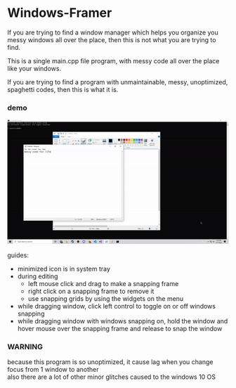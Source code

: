 # Windows-Framer

If you are trying to find a window manager which helps you organize you messy windows all over the place, then this is not what you are trying to find.

This is a single main.cpp file program, with messy code all over the place like your windows.

If you are trying to find a program with unmaintainable, messy, unoptimized, spaghetti codes, then this is what it is.

### demo

<img src="https://github.com/LioQing/Windows-Framer/blob/master/Windows%20Framer/demo/demo.gif"/>

guides:
- minimized icon is in system tray
- during editing
  - left mouse click and drag to make a snapping frame
  - right click on a snapping frame to remove it
  - use snapping grids by using the widgets on the menu
- while dragging window, click left control to toggle on or off windows snapping
- while dragging window with windows snapping on, hold the window and hover mouse over the snapping frame and release to snap the window

### WARNING

because this program is so unoptimized, it cause lag when you change focus from 1 window to another
<br/>
also there are a lot of other minor glitches caused to the windows 10 OS
